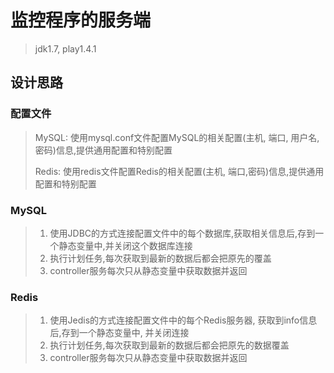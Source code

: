 # 监控程序的服务端

> jdk1.7, play1.4.1

##  设计思路

### 配置文件

> MySQL: 使用mysql.conf文件配置MySQL的相关配置(主机, 端口, 用户名, 密码)信息,提供通用配置和特别配置 
> 
> Redis: 使用redis文件配置Redis的相关配置(主机, 端口,密码)信息,提供通用配置和特别配置

### MySQL

> 1. 使用JDBC的方式连接配置文件中的每个数据库,获取相关信息后,存到一个静态变量中,并关闭这个数据库连接 
> 2. 执行计划任务,每次获取到最新的数据后都会把原先的覆盖 
> 3. controller服务每次只从静态变量中获取数据并返回 

### Redis

> 1. 使用Jedis的方式连接配置文件中的每个Redis服务器, 获取到info信息后,存到一个静态变量中, 并关闭连接 
> 2. 执行计划任务,每次获取到最新的数据后都会把原先的数据覆盖 
> 3. controller服务每次只从静态变量中获取数据并返回 


